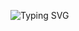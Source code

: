 

![Typing SVG](https://readme-typing-svg.herokuapp.com/?lines=𝗪𝗲𝗹𝗰𝗼𝗺𝗲+𝘁𝗼+𝗠𝘆+𝗚𝗶𝘁𝗛𝘂𝗯!;𝗠𝘆𝘀𝗲𝗹𝗳+𝗦∆𝗡𝗚𝗥𝗔𝗠🧑‍💻!)
</p>
